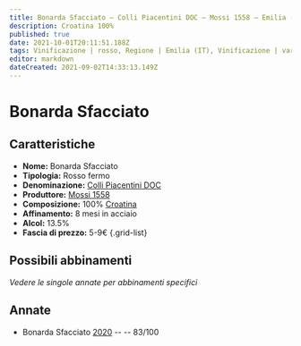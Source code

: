 ```yaml
---
title: Bonarda Sfacciato – Colli Piacentini DOC – Mossi 1558 – Emilia (IT) – 5-9€ – 2★
description: Croatina 100%
published: true
date: 2021-10-01T20:11:51.188Z
tags: Vinificazione | rosso, Regione | Emilia (IT), Vinificazione | varietale, Vinificazione | fermo, Valutazioni | 2 stelle, Vitigni | Croatina, Prezzi | 5-9€
editor: markdown
dateCreated: 2021-09-02T14:33:13.149Z
---
```


# Bonarda Sfacciato

## Caratteristiche
- **Nome:** Bonarda Sfacciato
- **Tipologia:** Rosso fermo
- **Denominazione:** [Colli Piacentini DOC](/denominazioni/Italia/Emilia/DOC-Colli-Piacentini)
- **Produttore:** [Mossi 1558](/produttori/Italia/Emilia/Mossi-1558) 
- **Composizione:** 100% [Croatina](/vitigni/Italia/bacca-nera/croatina)
- **Affinamento:** 8 mesi in acciaio
- **Alcol:** 13.5%
- **Fascia di prezzo:** 5-9€
{.grid-list}

## Possibili abbinamenti
*Vedere le singole annate per abbinamenti specifici*

## Annate

- Bonarda Sfacciato [2020](/vini/Italia/Emilia/Mossi-1558/Bonarda-Sfacciato/2020) -- <span class="star-2"></span> -- 83/100

